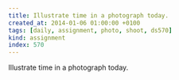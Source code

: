```yaml
---
title: Illustrate time in a photograph today.
created_at: 2014-01-06 01:00:00 +0100
tags: [daily, assignment, photo, shoot, ds570]
kind: assignment
index: 570
---
```


Illustrate time in a photograph today.
